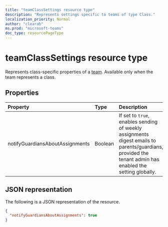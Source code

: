 ```yaml
---
title: "teamClassSettings resource type"
description: "Represents settings specific to teams of type Class."
localization_priority: Normal
author: "clearab"
ms.prod: "microsoft-teams"
doc_type: resourcePageType
---
```


# teamClassSettings resource type

Represents class-specific properties of a [team](team.md). Available only when the team represents a class.

## Properties
| Property	   | Type	|Description|
|:---------------|:--------|:----------|
|notifyGuardiansAboutAssignments|Boolean|If set to `true`, enables sending of weekly assignments digest emails to parents/guardians, provided the tenant admin has enabled the setting globally.|

## JSON representation

The following is a JSON representation of the resource.

<!-- {
  "blockType": "resource",
  "@odata.type": "microsoft.graph.teamClassSettings"
}-->

```json
{
  "notifyGuardiansAboutAssignments": true
}
```

<!-- uuid: 8fcb5dbc-d5aa-4681-8e31-b001d5168d79
2015-10-25 14:57:30 UTC -->
<!--
{
  "type": "#page.annotation",
  "description": "team's classSettings resource",
  "keywords": "",
  "section": "documentation",
  "tocPath": "",
  "suppressions": []
}
-->
